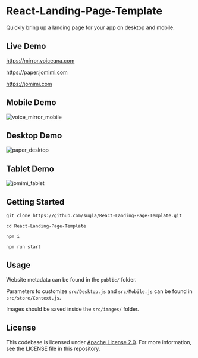# React-Landing-Page-Template
Quickly bring up a landing page for your app on desktop and mobile.

## Live Demo

https://mirror.voiceqna.com

https://paper.jomimi.com

https://jomimi.com


## Mobile Demo

![voice_mirror_mobile](https://github.com/sugia/React-Landing-Page-Template/assets/2340878/910bfe85-ac8d-466b-a58d-24d80fd0b0d2)

## Desktop Demo

![paper_desktop](https://github.com/sugia/React-Landing-Page-Template/assets/2340878/e19de352-f5f9-4e11-a081-3a30e8d97a54)

## Tablet Demo

![jomimi_tablet](https://github.com/sugia/React-Landing-Page-Template/assets/2340878/78b95546-922e-4853-87d9-39889fd2852c)

## Getting Started
```
git clone https://github.com/sugia/React-Landing-Page-Template.git

cd React-Landing-Page-Template

npm i

npm run start
```
## Usage

Website metadata can be found in the ```public/``` folder.

Parameters to customize ```src/Desktop.js``` and ```src/Mobile.js``` can be found in ```src/store/Context.js```.

Images should be saved inside the ```src/images/``` folder.

## License
This codebase is licensed under [Apache License 2.0](https://github.com/sugia/React-Landing-Page-Template/blob/main/LICENSE). For more information, see the LICENSE file in this repository.
